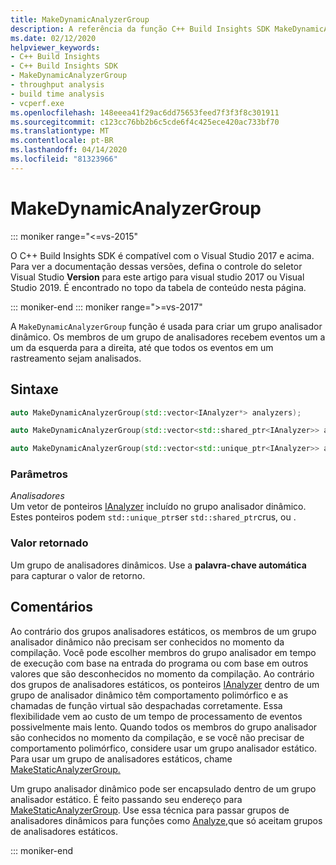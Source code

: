 ```yaml
---
title: MakeDynamicAnalyzerGroup
description: A referência da função C++ Build Insights SDK MakeDynamicAnalyzerGroup.
ms.date: 02/12/2020
helpviewer_keywords:
- C++ Build Insights
- C++ Build Insights SDK
- MakeDynamicAnalyzerGroup
- throughput analysis
- build time analysis
- vcperf.exe
ms.openlocfilehash: 148eeea41f29ac6dd75653feed7f3f3f8c301911
ms.sourcegitcommit: c123cc76bb2b6c5cde6f4c425ece420ac733bf70
ms.translationtype: MT
ms.contentlocale: pt-BR
ms.lasthandoff: 04/14/2020
ms.locfileid: "81323966"
---
```

# <a name="makedynamicanalyzergroup"></a>MakeDynamicAnalyzerGroup

::: moniker range="<=vs-2015"

O C++ Build Insights SDK é compatível com o Visual Studio 2017 e acima. Para ver a documentação dessas versões, defina o controle do seletor Visual Studio **Version** para este artigo para visual studio 2017 ou Visual Studio 2019. É encontrado no topo da tabela de conteúdo nesta página.

::: moniker-end
::: moniker range=">=vs-2017"

A `MakeDynamicAnalyzerGroup` função é usada para criar um grupo analisador dinâmico. Os membros de um grupo de analisadores recebem eventos um a um da esquerda para a direita, até que todos os eventos em um rastreamento sejam analisados.

## <a name="syntax"></a>Sintaxe

```cpp
auto MakeDynamicAnalyzerGroup(std::vector<IAnalyzer*> analyzers);

auto MakeDynamicAnalyzerGroup(std::vector<std::shared_ptr<IAnalyzer>> analyzers);

auto MakeDynamicAnalyzerGroup(std::vector<std::unique_ptr<IAnalyzer>> analyzers);
```

### <a name="parameters"></a>Parâmetros

*Analisadores*\
Um vetor de ponteiros [IAnalyzer](../other-types/ianalyzer-class.md) incluído no grupo analisador dinâmico. Estes ponteiros podem `std::unique_ptr`ser `std::shared_ptr`crus, ou .

### <a name="return-value"></a>Valor retornado

Um grupo de analisadores dinâmicos. Use a **palavra-chave automática** para capturar o valor de retorno.

## <a name="remarks"></a>Comentários

Ao contrário dos grupos analisadores estáticos, os membros de um grupo analisador dinâmico não precisam ser conhecidos no momento da compilação. Você pode escolher membros do grupo analisador em tempo de execução com base na entrada do programa ou com base em outros valores que são desconhecidos no momento da compilação. Ao contrário dos grupos de analisadores estáticos, os ponteiros [IAnalyzer](../other-types/ianalyzer-class.md) dentro de um grupo de analisador dinâmico têm comportamento polimórfico e as chamadas de função virtual são despachadas corretamente. Essa flexibilidade vem ao custo de um tempo de processamento de eventos possivelmente mais lento. Quando todos os membros do grupo analisador são conhecidos no momento da compilação, e se você não precisar de comportamento polimórfico, considere usar um grupo analisador estático. Para usar um grupo de analisadores estáticos, chame [MakeStaticAnalyzerGroup.](make-static-analyzer-group.md)

Um grupo analisador dinâmico pode ser encapsulado dentro de um grupo analisador estático. É feito passando seu endereço para [MakeStaticAnalyzerGroup](make-static-analyzer-group.md). Use essa técnica para passar grupos de analisadores dinâmicos para funções como [Analyze,](analyze.md)que só aceitam grupos de analisadores estáticos.

::: moniker-end
